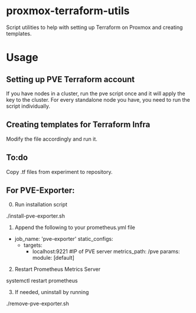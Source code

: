 # proxmox-terraform-utils
Script utilities to help with setting up Terraform on Proxmox and creating templates.

# Usage

## Setting up PVE Terraform account

If you have nodes in a cluster, run the pve script once and it will apply the key to the cluster.
For every standalone node you have, you need to run the script individually.

## Creating templates for Terraform Infra

Modify the file accordingly and run it.


## To:do

Copy .tf files from experiment to repository.


## For PVE-Exporter:

0. Run installation script

./install-pve-exporter.sh

1. Append the following to your prometheus.yml file

  - job_name: 'pve-exporter'
    static_configs:
      - targets:
        - localhost:9221 #IP of PVE server
    metrics_path: /pve
    params:
      module: [default]

2. Restart Prometheus Metrics Server

systemctl restart prometheus

3. If needed, uninstall by running

./remove-pve-exporter.sh

